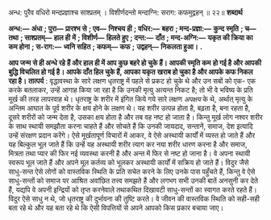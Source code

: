  

अन्ध: पुरैव वधिरो मन्दप्रज्ञाश्च साश्प्रतम् । विशीर्णदन्तो मन्दाग्नि: सराग: कफमुद्वहन् ॥ २२॥ **शब्दार्थ** 

**अन्ध:—** **अंधा** **; पुरा—** **प्रारश्भ से** **; एव—** **निश्चय ही** **; वधिर:—** **बहरा** **; मन्द-प्रज्ञा:—** **कुन्द स्मृति** **; च—** **तथा** **; साश्प्रतम्—** **हाल ही** **में** **; विशीर्ण—** **हिलते हुए** **; दन्त:—** **दाँत** **; मन्द-अग्नि:—** **यकृत की क्रिया का कम होना** **; स-राग:—** **ध्वनि सहित** **; कफम्—** **कफ** **;** **उद्वहन्—** **निकलता हुआ।** **.** 

**आप जन्म से ही अन्धे रहे हैं और हाल ही में आप कुछ बहरे हो चुके हैं। आपकी स्मृति कम** **हो गई है और आपकी बुद्धि विचलित हो गई है। आपके दाँत हिल चुके हैं, आपका यकृत** **खराब हो चुका है और आपके कफ निकल रहा है।** **तात्पर्य** : वृद्धावस्था के सारे लक्षण धृतराष्ट्र में पहले से प्रकट हो चुके थे और उन सबों को एक- एक करके बतलाकर, उन्हें आगाह किया जा रहा है कि उनकी मृत्यु अत्यन्त निकट है; तो भी वे भविष्य के प्रति मूर्ख की तरह लापरवाह थे। धृतराष्ट्र के शरीर में इंगित किये गये सारे लक्षण *अपक्षय*  के थे, अर्थात् मृत्यु के अन्तिम आघात के पूर्व शरीर के क्षय होने के लक्षण थे। यह शरीर उत्पन्न होता है, बढ़ता है, बना रहता है, दूसरे शरीरों को जन्म देता है, उसका क्षय होता है और तब वह नष्ट हो जाता है। किन्तु मूर्ख लोग नश्वर शरीर के साथ स्थायी समझौता करना चाहते हैं और सोचते हैं कि उनकी जायदाद, सन्तानें, समाज, देश इत्यादि उन्हें संरक्षण प्रदान करेंगे। ऐसे मूर्खतापूर्ण विचारों में आकर, वे ऐसे अस्थायी कार्यों में व्यस्त हो जाते हैं और यह बिल्कुल भूल जाते हैं कि उन्हें यह अस्थायी शरीर त्याग कर नया शरीर धारण करना है और समाज, मित्रता तथा प्यार की फिर नई व्यवस्था करनी है और अन्त में फिर से नष्ट हो जाना है। वे अपना स्थायी स्वरूप भूल जाते हैं और अपने मूल कर्तव्य को भूलकर अस्थायी कार्यों में सक्रिय हो जाते हैं। विदुर जैसे साधु-सन्त ऐसे लोगों को वास्तविक स्थिति के प्रति सचेत करने के लिए उनके पास पहुँचते हैं, किन्तु वे ऐसे साधु-सन्तों को समाज पर आश्रित अवांछित तत्त्व समझते हैं और लगभग सभी उनकी बातें अनसुनी कर देते हैं, यद्यपि वे अपनी इन्द्रियों को तृप्त करनेवाले तथाकथित दिखावटी साधु-सन्तों का स्वागत करते रहते हैं। विदुर ऐसे साधु न थे, जो धृतराष्ट्र की दुर्भावना की तुष्टि करते। वे जीवन की वास्तविक स्थिति को सही-सही बता रहे थे और यह बता रहे थे कि ऐसी विपत्तियों से अपने आपको किस प्रकार बचाया जाए। 